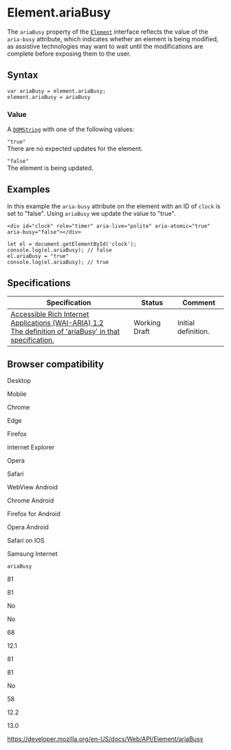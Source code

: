Element.ariaBusy
================

The `ariaBusy` property of the [`Element`](../element) interface reflects the value of the `aria-busy` attribute, which indicates whether an element is being modified, as assistive technologies may want to wait until the modifications are complete before exposing them to the user.

Syntax
------

    var ariaBusy = element.ariaBusy;
    element.ariaBusy = ariaBusy

### Value

A [`DOMString`](../domstring) with one of the following values:

`"true"`  
There are no expected updates for the element.

`"false"`  
The element is being updated.

Examples
--------

In this example the `aria-busy` attribute on the element with an ID of `clock` is set to "false". Using `ariaBusy` we update the value to "true".

    <div id="clock" role="timer" aria-live="polite" aria-atomic="true" aria-busy="false"></div>

    let el = document.getElementById('clock');
    console.log(el.ariaBusy); // false
    el.ariaBusy = "true"
    console.log(el.ariaBusy); // true

Specifications
--------------

<table><thead><tr class="header"><th>Specification</th><th>Status</th><th>Comment</th></tr></thead><tbody><tr class="odd"><td><a href="https://www.w3.org/TR/wai-aria-1.2/#dom-ariamixin-ariabusy">Accessible Rich Internet Applications (WAI-ARIA) 1.2<br />
<span class="small">The definition of 'ariaBusy' in that specification.</span></a></td><td><span class="spec-wd">Working Draft</span></td><td>Initial definition.</td></tr></tbody></table>

Browser compatibility
---------------------

Desktop

Mobile

Chrome

Edge

Firefox

Internet Explorer

Opera

Safari

WebView Android

Chrome Android

Firefox for Android

Opera Android

Safari on IOS

Samsung Internet

`ariaBusy`

81

81

No

No

68

12.1

81

81

No

58

12.2

13.0

<a href="https://developer.mozilla.org/en-US/docs/Web/API/Element/ariaBusy" class="_attribution-link">https://developer.mozilla.org/en-US/docs/Web/API/Element/ariaBusy</a>
